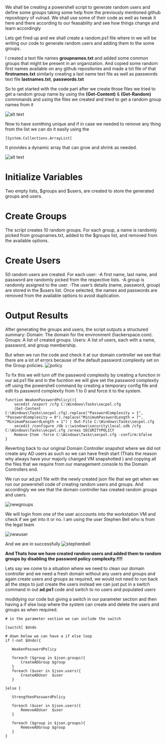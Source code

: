 We shall be creating a powershell script to generate random users and define some groups taking some help from the previously mentioned github repositopry of vulnad. We shall use some of their code as well as tweak it here and there according to our feasability and see how things change and learn accordingly

Lets get fired up and we shall create a random.ps1 file where in we will be writing our code to generate random users and adding them to the some groups.

I created a text file names **groupnames.txt** and added some common groups that might be present in an organization. And copied some random first names available on any github repositories and made a txt file of that **firstnames.txt** similarly creating a last name text file as well as passwords text file **lastnames.txt**, **passwords.txt**

So to get started with the code part after we create those files we tried to get a random group name by using the **(Get-Content)** & **(Get-Random)** commmands and using the files we created and tried to get a random group names from it 

![alt text](./media/randomgroup.png)

Now to have somthing unique and if in case we needed to remove any thing from the list we can do it easily using the 
```shell
[System.Collections.ArrayList]
```
It provides a dynamic array that can grow and shrink as needed.

![alt text](./media/code.png)

# Initialize Variables
Two empty lists, $groups and $users, are created to store the generated groups and users.

# Create Groups

The script creates 10 random groups.
For each group, a name is randomly picked from groupnames.txt, added to the $groups list, and removed from the available options.

# Create Users

50 random users are created.
For each user:
    -A first name, last name, and password are randomly picked from the respective lists.
    -A group is randomly assigned to the user.
    -The user’s details (name, password, group) are stored in the $users list.
Once selected, the names and passwords are removed from the available options to avoid duplication.

# Output Results

After generating the groups and users, the script outputs a structured summary:
Domain: The domain for the environment (hackerspace.com).
Groups: A list of created groups.
Users: A list of users, each with a name, password, and group membership.


But when we run the code and check it at our domain controller we see that there are a lot of errors because of the default password complexity set on the Group policies.
![policy](./media/policy.png)

To fix this we will turn off the password complexity by creating a function in our ad.ps1 file and in the fucntion we will give set the password complexity off using the powershell command by creating a temporary config file and edit its password complexity from 1 to 0 and force it to the system. 

```shell
function WeakenPasswordPolicy(){
    secedit /export /cfg C:\Windows\Tasks\secpol.cfg
    (Get-Content C:\Windows\Tasks\secpol.cfg).replace("PasswordComplexity = 1", "PasswordComplexity = 0").replace("MinimumPasswordLength = 7", "MinimumPasswordLength = 1") | Out-File C:\Windows\Tasks\secpol.cfg
    secedit /configure /db c:\windows\security\local.sdb /cfg C:\Windows\Tasks\secpol.cfg /areas SECURITYPOLICY
    Remove-Item -force C:\Windows\Tasks\secpol.cfg -confirm:$false
}
```

Reverting back to our original Domain Controller snapshot where we did not create any AD users as such so we can have fresh start (Thats the reason why always have your majorly changed VM snapshotted ) and copying all the files that we require from our management console to the Domain Controllers end. 

We run our ad.ps1 file with the newly created json file that we get when we run our powershell code of creating random users and groups.
And accordingly we see that the domain controller has created random groups and users. 

![newgroups](./media/newgroups.png)

We will login from one of the user acccounts into the workstation VM and check if we get into it or no. I am using the user Stephen Bell who is from the legal team 

![newuser](./media/newuser.png)

And we are in successfully
![stephenbell](./media/bell.png)

**And Thats how we have created random users and added them to random groups by disabling the password policy complexity.!!!!**


Lets say we come to a situation where we need to clean our domain controller and we need a fresh domain without any users and groups and again create users and groups as required, we would not need to run back all the steps to just create the users instead we can just put in a switch command in out **ad.ps1** code and switch to no users and populated users

modidying our code but giving a switch in our parameter section and then having a if else loop where the system can create and delete the users and groups as when required.

 ```shell
# in the parameter section we can include the switch

[switch] $Undo 

# down below we can have a if else loop
if (-not $Undo){
    
    WeakenPasswordPolicy

    foreach ($group in $json.groups){
        CreateADGroup $group
    }
    foreach ($user in $json.users){
        CreateADUser  $user
    }

}else {
    
    StrengthenPasswordPolicy
    
    foreach ($user in $json.users){
        RemoveADUser  $user
    }

    foreach ($group in $json.groups){
        RemoveADGroup $group
    }
}
```
